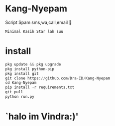 # Kang-Nyepam
Script Spam sms,wa,call,email 🥵

```
Minimal Kasih Star lah suu
```
# install
```python
pkg update && pkg upgrade
pkg install python-pip
pkg install git
git clone https://github.com/Dra-ID/Kang-Nyepam
cd Kang-Nyepam
pip install -r requirements.txt
git pull
python run.py
```

# `halo im Vindra:)'
